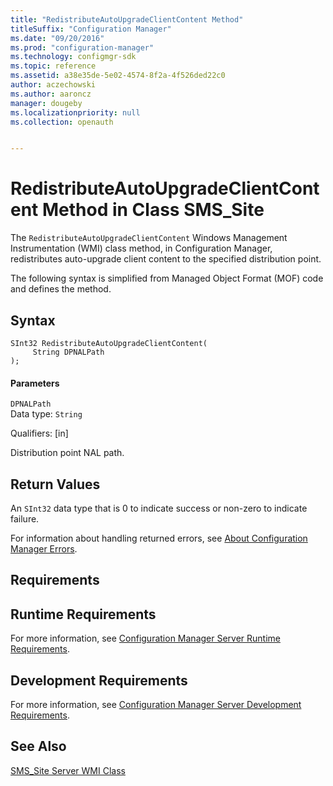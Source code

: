 ```yaml
---
title: "RedistributeAutoUpgradeClientContent Method"
titleSuffix: "Configuration Manager"
ms.date: "09/20/2016"
ms.prod: "configuration-manager"
ms.technology: configmgr-sdk
ms.topic: reference
ms.assetid: a38e35de-5e02-4574-8f2a-4f526ded22c0
author: aczechowski
ms.author: aaroncz
manager: dougeby
ms.localizationpriority: null
ms.collection: openauth


---
```

# RedistributeAutoUpgradeClientContent Method in Class SMS_Site
The `RedistributeAutoUpgradeClientContent` Windows Management Instrumentation (WMI) class method, in Configuration Manager, redistributes auto-upgrade client content to the specified distribution point.  

 The following syntax is simplified from Managed Object Format (MOF) code and defines the method.  

## Syntax  

```  
SInt32 RedistributeAutoUpgradeClientContent(  
     String DPNALPath  
);  
```  

#### Parameters  
 `DPNALPath`  
 Data type: `String`  

 Qualifiers: [in]  

 Distribution point NAL path.  

## Return Values  
 An `SInt32` data type that is 0 to indicate success or non-zero to indicate failure.  

 For information about handling returned errors, see [About Configuration Manager Errors](../../../../../develop/core/understand/about-configuration-manager-errors.md).  

## Requirements  

## Runtime Requirements  
 For more information, see [Configuration Manager Server Runtime Requirements](../../../../../develop/core/reqs/server-runtime-requirements.md).  

## Development Requirements  
 For more information, see [Configuration Manager Server Development Requirements](../../../../../develop/core/reqs/server-development-requirements.md).  

## See Also  
 [SMS_Site Server WMI Class](../../../../../develop/reference/core/servers/configure/sms_site-server-wmi-class.md)
